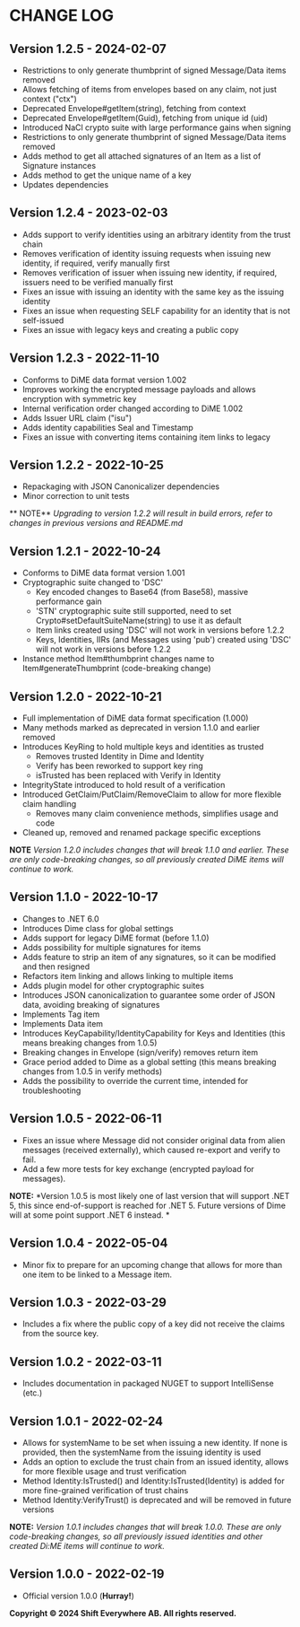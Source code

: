 # CHANGE LOG

## Version 1.2.5 - 2024-02-07
- Restrictions to only generate thumbprint of signed Message/Data items removed
- Allows fetching of items from envelopes based on any claim, not just context ("ctx")
- Deprecated Envelope#getItem(string), fetching from context
- Deprecated Envelope#getItem(Guid), fetching from unique id (uid)
- Introduced NaCl crypto suite with large performance gains when signing
- Restrictions to only generate thumbprint of signed Message/Data items removed
- Adds method to get all attached signatures of an Item as a list of Signature instances
- Adds method to get the unique name of a key
- Updates dependencies

## Version 1.2.4 - 2023-02-03
- Adds support to verify identities using an arbitrary identity from the trust chain
- Removes verification of identity issuing requests when issuing new identity, if required, verify manually first
- Removes verification of issuer when issuing new identity, if required, issuers need to be verified manually first
- Fixes an issue with issuing an identity with the same key as the issuing identity
- Fixes an issue when requesting SELF capability for an identity that is not self-issued
- Fixes an issue with legacy keys and creating a public copy

## Version 1.2.3 - 2022-11-10
- Conforms to DiME data format version 1.002
- Improves working the encrypted message payloads and allows encryption with symmetric key
- Internal verification order changed according to DiME 1.002
- Adds Issuer URL claim ("isu")
- Adds identity capabilities Seal and Timestamp
- Fixes an issue with converting items containing item links to legacy

## Version 1.2.2 - 2022-10-25
- Repackaging with JSON Canonicalizer dependencies
- Minor correction to unit tests

** NOTE** *Upgrading to version 1.2.2 will result in build errors, refer to changes in previous versions and README.md*

## Version 1.2.1 - 2022-10-24
- Conforms to DiME data format version 1.001
- Cryptographic suite changed to 'DSC'
  - Key encoded changes to Base64 (from Base58), massive performance gain
  - 'STN' cryptographic suite still supported, need to set Crypto#setDefaultSuiteName(string) to use it as default
  - Item links created using 'DSC' will not work in versions before 1.2.2
  - Keys, Identities, IIRs (and Messages using 'pub') created using 'DSC' will not work in versions before 1.2.2
- Instance method Item#thumbprint changes name to Item#generateThumbprint (code-breaking change)

## Version 1.2.0 - 2022-10-21
- Full implementation of DiME data format specification (1.000)
- Many methods marked as deprecated in version 1.1.0 and earlier removed
- Introduces KeyRing to hold multiple keys and identities as trusted
  - Removes trusted Identity in Dime and Identity
  - Verify has been reworked to support key ring
  - isTrusted has been replaced with Verify in Identity
- IntegrityState introduced to hold result of a verification
- Introduced GetClaim/PutClaim/RemoveClaim to allow for more flexible claim handling
  - Removes many claim convenience methods, simplifies usage and code
- Cleaned up, removed and renamed package specific exceptions

**NOTE** *Version 1.2.0 includes changes that will break 1.1.0 and earlier. These are only code-breaking changes, so all previously created DiME items will continue to work.*

## Version 1.1.0 - 2022-10-17
- Changes to .NET 6.0
- Introduces Dime class for global settings
- Adds support for legacy DiME format (before 1.1.0)
- Adds possibility for multiple signatures for items
- Adds feature to strip an item of any signatures, so it can be modified and then resigned
- Refactors item linking and allows linking to multiple items
- Adds plugin model for other cryptographic suites
- Introduces JSON canonicalization to guarantee some order of JSON data, avoiding breaking of signatures
- Implements Tag item
- Implements Data item
- Introduces KeyCapability/IdentityCapability for Keys and Identities (this means breaking changes from 1.0.5)
- Breaking changes in Envelope (sign/verify) removes return item
- Grace period added to Dime as a global setting (this means breaking changes from 1.0.5 in verify methods)
- Adds the possibility to override the current time, intended for troubleshooting

## Version 1.0.5 - 2022-06-11
- Fixes an issue where Message did not consider original data from alien messages (received externally), which caused re-export and verify to fail.
- Add a few more tests for key exchange (encrypted payload for messages).

**NOTE:** *Version 1.0.5 is most likely one of last version that will support .NET 5, this since end-of-support is reached for .NET 5. Future versions of Dime will at some point support .NET 6 instead. *


## Version 1.0.4 - 2022-05-04
- Minor fix to prepare for an upcoming change that allows for more than one item to be linked to a Message item.

## Version 1.0.3 - 2022-03-29
- Includes a fix where the public copy of a key did not receive the claims from the source key.

## Version 1.0.2 - 2022-03-11
- Includes documentation in packaged NUGET to support IntelliSense (etc.)

## Version 1.0.1 - 2022-02-24
- Allows for systemName to be set when issuing a new identity. If none is provided, then the systemName from the issuing identity is used
- Adds an option to exclude the trust chain from an issued identity, allows for more flexible usage and trust verification
- Method Identity:IsTrusted() and Identity:IsTrusted(Identity) is added for more fine-grained verification of trust chains
- Method Identity:VerifyTrust() is deprecated and will be removed in future versions

**NOTE:** *Version 1.0.1 includes changes that will break 1.0.0. These are only code-breaking changes, so all previously issued identities and other created Di:ME items will continue to work.*

## Version 1.0.0 - 2022-02-19
- Official version 1.0.0 (**Hurray!**)

**Copyright © 2024 Shift Everywhere AB. All rights reserved.**
